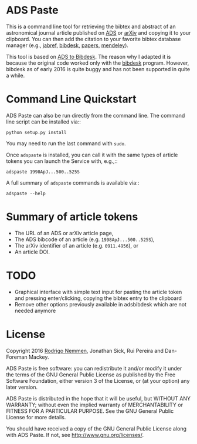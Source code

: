 ADS Paste
==============

This is a command line tool for retrieving the bibtex and abstract of an astronomical journal article published on [ADS](http://adsabs.harvard.edu) or [arXiv](http://arxiv.org/archive/astro-ph) and copying it to your clipboard. You can then add the citation to your favorite  bibtex database manager (e.g., [jabref](http://www.jabref.org), [bibdesk](http://bibdesk.sourceforge.net), [papers](http://www.papersapp.com), [mendeley](https://www.mendeley.com/newsfeed/)).

This tool is based on [ADS to Bibdesk](https://github.com/jonathansick/ads_bibdesk). The reason why I adapted it is because the original code worked only with the [bibdesk](http://bibdesk.sourceforge.net) program. However, bibdesk as of early 2016 is quite buggy and has not been supported in quite a while.


# Command Line Quickstart

ADS Paste can also be run directly from the command line.
The command line script can be installed via::

    python setup.py install

You may need to run the last command with `sudo`.

Once `adspaste` is installed, you can call it with the same types of article tokens you can launch the Service with, e.g.,::

    adspaste 1998ApJ...500..525S

A full summary of `adspaste` commands is available via::

    adspaste --help

# Summary of article tokens

* The URL of an ADS or arXiv article page,
* The ADS bibcode of an article (e.g. `1998ApJ...500..525S`),
* The arXiv identifier of an article (e.g. `0911.4956`), or
* An article DOI.




# TODO

* Graphical interface with simple text input for pasting the article token and pressing enter/clicking, copying the bibtex entry to the clipboard
* Remove other options previously available in adsbibdesk which are not needed anymore


# License

Copyright 2016 [Rodrigo Nemmen](http://rodrigonemmen.com), Jonathan Sick, Rui Pereira and Dan-Foreman Mackey.

ADS Paste is free software: you can redistribute it and/or modify
it under the terms of the GNU General Public License as published by
the Free Software Foundation, either version 3 of the License, or
(at your option) any later version.

ADS Paste is distributed in the hope that it will be useful,
but WITHOUT ANY WARRANTY; without even the implied warranty of
MERCHANTABILITY or FITNESS FOR A PARTICULAR PURPOSE.  See the
GNU General Public License for more details.

You should have received a copy of the GNU General Public License
along with ADS Paste.  If not, see <http://www.gnu.org/licenses/>.
